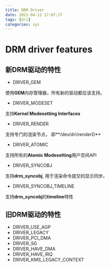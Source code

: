 ```yaml
---
title: DRM Driver
date: 2021-04-12 17:07:27
tags: [dri]
categories: sys
---
```


# DRM driver features
## 新DRM驱动的特性
- DRIVER_GEM

使用**GEM**内存管理器，所有新的驱动都应该支持。

- DRIVER_MODESET

支持**Kernel Modesetting Interfaces**

- DRIVER_RENDER

支持专门的渲染节点， 即**/dev/dri/renderD**

- DRIVER_ATOMIC

支持所有的**Atomic Modesetting**用户空间API

- DRIVER_SYNCOBJ

支持**drm_syncobj**, 用于渲染命令提交的显示同步。

- DRIVER_SYNCOBJ_TIMELINE

支持**drm_syncobj**的**timeline**特性

## 旧DRM驱动的特性
- DRIVER_USE_AGP
- DRIVER_LEGACY
- DRIVER_PCI_DMA
- DRIVER_SG
- DRIVER_HAVE_DMA
- DRIVER_HAVE_IRQ
- DRIVER_KMS_LEGACY_CONTEXT

